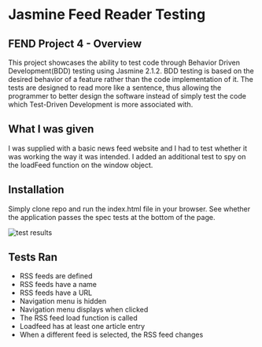 Jasmine Feed Reader Testing
===============================

## FEND Project 4 - Overview

This project showcases the ability to test code through Behavior Driven Development(BDD) testing using Jasmine 2.1.2. BDD testing is based on the desired behavior of a feature rather than the code implementation of it. The tests are designed to read more like a sentence, thus allowing the programmer to better design the software instead of simply test the code which Test-Driven Development is more associated with.

## What I was given
I was supplied with a basic news feed website and I had to test whether it was working the way it was intended. I added an additional test to spy on the loadFeed function on the window object.

## Installation

Simply clone repo and run the index.html file in your browser. See whether the application passes the spec tests at the bottom of the page.

![test results](Feed-Reader-Testing/image/test-screenshot.png)

## Tests Ran
* RSS feeds are defined
* RSS feeds have a name
* RSS feeds have a URL
* Navigation menu is hidden
* Navigation menu displays when clicked
* The RSS feed load function is called
* Loadfeed has at least one article entry
* When a different feed is selected, the RSS feed changes